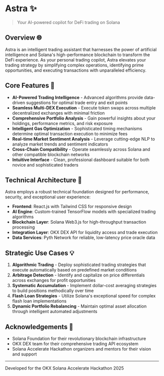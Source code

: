 # Astra ✨

> Your AI-powered copilot for DeFi trading on Solana

## Overview 🌐

Astra is an intelligent trading assistant that harnesses the power of artificial intelligence and Solana's high-performance blockchain to transform the DeFi experience. As your personal trading copilot, Astra elevates your trading strategy by simplifying complex operations, identifying prime opportunities, and executing transactions with unparalleled efficiency.

## Core Features 🚀

- **AI-Powered Trading Intelligence** - Advanced algorithms provide data-driven suggestions for optimal trade entry and exit points
- **Seamless Multi-DEX Execution** - Execute token swaps across multiple decentralized exchanges with minimal friction
- **Comprehensive Portfolio Analysis** - Gain powerful insights about your holdings, performance metrics, and risk exposure
- **Intelligent Gas Optimization** - Sophisticated timing mechanisms determine optimal transaction execution to minimize fees
- **Real-time Market Sentiment Analysis** - Leverage cutting-edge NLP to analyze market trends and sentiment indicators
- **Cross-Chain Compatibility** - Operate seamlessly across Solana and other compatible blockchain networks
- **Intuitive Interface** - Clean, professional dashboard suitable for both novice and sophisticated traders

## Technical Architecture 🔧

Astra employs a robust technical foundation designed for performance, security, and exceptional user experience:

- **Frontend**: React.js with Tailwind CSS for responsive design
- **AI Engine**: Custom-trained TensorFlow models with specialized trading algorithms
- **Blockchain Layer**: Solana Web3.js for high-throughput transaction processing
- **Integration Layer**: OKX DEX API for liquidity access and trade execution
- **Data Services**: Pyth Network for reliable, low-latency price oracle data

## Strategic Use Cases 💡

1. **Algorithmic Trading** - Deploy sophisticated trading strategies that execute automatically based on predefined market conditions
2. **Arbitrage Detection** - Identify and capitalize on price differentials across exchanges for profit opportunities
3. **Systematic Accumulation** - Implement dollar-cost averaging strategies to build positions methodically over time
4. **Flash Loan Strategies** - Utilize Solana's exceptional speed for complex flash loan implementations
5. **Dynamic Portfolio Rebalancing** - Maintain optimal asset allocation through intelligent automated adjustments

## Acknowledgements 🤝

- Solana Foundation for their revolutionary blockchain infrastructure
- OKX DEX team for their comprehensive trading API ecosystem
- Solana Accelerate Hackathon organizers and mentors for their vision and support

---

Developed for the OKX Solana Accelerate Hackathon 2025